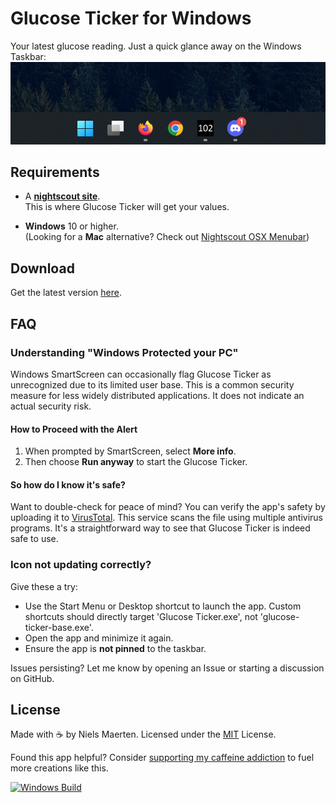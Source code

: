 # Glucose Ticker for Windows
Your latest glucose reading. Just a quick
glance away on the Windows Taskbar:
![Screenshot1](./screenshots/win-11.png)


## Requirements

- A **[nightscout site](https://www.nightscout.info)**.  
  This is where Glucose Ticker will get your values. 

- **Windows** 10 or higher.  
  (Looking for a **Mac** alternative?
  Check out [Nightscout OSX Menubar](https://github.com/mddub/nightscout-osx-menubar))


## Download

Get the latest version [here](https://github.com/nielsmaerten/glucose-ticker/releases).

## FAQ

### Understanding "Windows Protected your PC"
Windows SmartScreen can occasionally flag Glucose Ticker as unrecognized due to its limited user base. This is a common security measure for less widely distributed applications. It does not indicate an actual security risk.

#### How to Proceed with the Alert
1. When prompted by SmartScreen, select **More info**.
2. Then choose **Run anyway** to start the Glucose Ticker.

#### So how do I know it's safe?
Want to double-check for peace of mind? You can verify the app's safety by uploading it to [VirusTotal](https://www.virustotal.com/gui/url/0a66fe671d842b7d86e6a11be59f26a6d9cedaca3a21520c1f430c6dad56a5d5). This service scans the file using multiple antivirus programs. It's a straightforward way to see that Glucose Ticker is indeed safe to use.

### Icon not updating correctly?

Give these a try:

- Use the Start Menu or Desktop shortcut to launch the app. 
  Custom shortcuts   should directly target 'Glucose Ticker.exe', not 'glucose-ticker-base.exe'.
- Open the app and minimize it again.
- Ensure the app is **not pinned** to the taskbar.

Issues persisting? Let me know by opening an Issue or starting a discussion on GitHub.

## License

Made with ☕ by Niels Maerten. Licensed under the [MIT](./LICENSE) License.

Found this app helpful? Consider [supporting my caffeine addiction](https://go.niels.me/coffee) to fuel more creations like this.

[![Windows Build](https://github.com/nielsmaerten/glucose-ticker/actions/workflows/windows.yml/badge.svg)](https://github.com/nielsmaerten/glucose-ticker/actions/workflows/windows.yml)